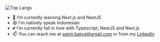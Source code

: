 

<!--
**devsamir/devsamir** is a ✨ _special_ ✨ repository because its `README.md` (this file) appears on your GitHub profile.
()
Here are some ideas to get you started:

- 🔭 I’m currently working on ...
- 🌱 I’m currently learning ...
- 👯 I’m looking to collaborate on ...
- 🤔 I’m looking for help with ...
- 💬 Ask me about ...
- 📫 How to reach me: ...
- 😄 Pronouns: ...
- ⚡ Fun fact: ...
-->
<!--![devsamir github stats](https://github-readme-stats.vercel.app/api?username=devsamir&show_icons=true)-->

![Top Langs](https://github-readme-stats.vercel.app/api/top-langs/?username=devsamir)

- 🌱 I’m currently learning Next.js and NestJS
- 😄 I'm natively speak Indonesian
- 💕 I'm currently fall in love with Typescript, NestJS and Next.js
- 📫 You can reach me at samir.batog@gmail.com or from my <a href="https://www.linkedin.com/in/samir-batoq-3266a1a4/" target="_blank">LinkedIn</a>
